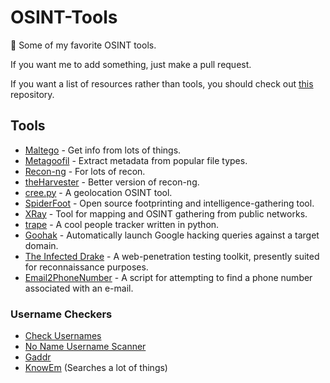 # OSINT-Tools
:eyes: Some of my favorite OSINT tools.
 
If you want me to add something, just make a pull request.

If you want a list of resources rather than tools, you should check out [this](https://github.com/jivoi/awesome-osint) repository.

## Tools
 - [Maltego](https://www.paterva.com/web7/) - Get info from lots of things.
 - [Metagoofil](https://github.com/kurobeats/metagoofil) - Extract metadata from popular file types.
 - [Recon-ng](https://bitbucket.org/LaNMaSteR53/recon-ng) - For lots of recon.
 - [theHarvester](https://github.com/laramies/theHarvester) - Better version of recon-ng.
 - [cree.py](http://www.geocreepy.com/) - A geolocation OSINT tool.
 - [SpiderFoot](http://www.spiderfoot.net/) - Open source footprinting and intelligence-gathering tool.
 - [XRay](https://github.com/evilsocket/xray) - Tool for mapping and OSINT gathering from public networks.
 - [trape](https://github.com/boxug/trape) - A cool people tracker written in python.
 - [Goohak](https://github.com/1N3/Goohak) - Automatically launch Google hacking queries against a target domain.
 - [The Infected Drake](https://github.com/the-Infected-Drake/TIDoS-Framework) - A web-penetration testing toolkit, presently suited for reconnaissance purposes.
 - [Email2PhoneNumber](https://github.com/martinvigo/email2phonenumber) - A script for attempting to find a phone number associated with an e-mail.
### Username Checkers
 - [Check Usernames](http://checkusernames.com/)
 - [No Name Username Scanner](https://inteltechniques.com/osint/menu.user.html)
 - [Gaddr](https://gaddr.me/)
 - [KnowEm](https://knowem.com/) (Searches a lot of things)
